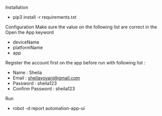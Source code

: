 Installation
- pip3 install -r requirements.txt

Configuration
Make sure the value on the following list are correct in the Open the App keyword 
- deviceName
- platformName
- app

Register the account first on the app before run with following list :
- Name : Sheila
- Email : sheilayovani@gmail.com
- Password  : sheila123
- Confirm Password : sheila123

Run
- robot -d report automation-app-ui